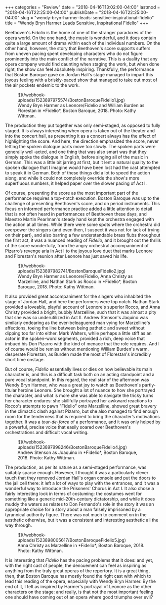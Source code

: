 +++
categories = "Review"
date = "2018-04-16T13:02:00-04:00"
lastmod = "2018-04-16T22:25:00-04:00"
publishDate = "2018-04-16T22:25:00-04:00"
slug = "wendy-bryn-harmer-leads-sensitive-inspirational-fidelio"
title = "Wendy Bryn Harmer Leads Sensitive, Inspirational Fidelio"
+++

Beethoven's *Fidelio* is the home of one of the stranger paradoxes of the opera world. On the one hand, the music is wonderful, and it does contain quite a large amount of drama within each of the individual numbers. On the other hand, however, the story that Beethoven's score supports suffers from uneven pacing spent developing characters who do not figure prominently into the main conflict of the narrative. This is a duality that any opera company would find daunting when staging the work, but when done right, the show can feel absolutely inspiring. Thankfully, the performance that Boston Baroque gave on Jordan Hall's stage managed to impart this joyous feeling with a briskly-paced show that managed to take out most of the air pockets endemic to the work.

<figure data-type="image">
![](/webhook-uploads/1523897975574/BostonBaroqueFidelio1.jpg)
<figcaption>Wendy Bryn Harmer as Leonore/Fidelio and William Burden as Florestan in *Fidelio*, Boston Baroque, 2018. Photo: Kathy Wittman.</figcaption>
</figure>
           	
The production they put together was only semi-staged, as opposed to fully staged. It is always interesting when opera is taken out of the theater and into the concert hall, as presenting it as a concert always has the effect of highlighting the score. And here, the direction emphasized the score, never letting the spoken dialogue parts move too slowly. The spoken parts were generally well-acted, and one thing that was also smart was that they simply spoke the dialogue in English, before singing all of the music in German. This was a little bit jarring at first, but it lent a natural quality to the spoken dialogue that I imagine would have been lost had the cast attempted to speak it in German. Both of these things did a lot to speed the action along, and while it could not completely override the show's more superfluous numbers, it helped paper over the slower pacing of Act I.

Of course, presenting the score as the most important part of the performance requires a top-notch execution. Boston Baroque was up to the challenge of presenting Beethoven's score, and on period instruments. This focus on informed performance practice added a little attention to detail that is not often heard in performances of Beethoven these days, and Maestro Martin Pearlman's steady hand kept the orchestra engaged with the action at all times. While there were some spots where the orchestra did overpower the singers (and even then, I suspect it was not for lack of trying on their part), and also barring a few understandable brass flubs throughout the first act, it was a nuanced reading of *Fidelio*, and it brought out the thrills of the score wonderfully, from the angry orchestral accompaniment of Pizarro’s revenge aria in Act I to the joyous love duet that marks Leonore and Florestan's reunion after Leonore has just saved his life.

<figure data-type="image">
![](/webhook-uploads/1523897982741/BostonBaroqueFidelio2.jpg)
<figcaption>Wendy Bryn Harmer as Leonore/Fidelio, Anna Christy as Marzelline, and Nathan Stark as Rocco in *Fidelio*, Boston Baroque, 2018. Photo: Kathy Wittman.</figcaption>
</figure>

It also provided great accompaniment for the singers who inhabited the stage of Jordan Hall, and here the performers were top notch. Nathan Stark provided a loveable, playful account of Leonore's superior Rocco, and Anna Christy provided a bright, bubbly Marzelline, such that it was almost a pity that she was so underutilized in Act II. Andrew Stenson's Jaquino was similarly endearing as the ever-beleaguered man vying for Marzelline's affections, toeing the line between being pathetic and sweet without dipping too far into either. Mark Walters, while perhaps a little stiff as an actor in the spoken-word segments, provided a rich, deep voice that imbued his Don Pizarro with the kind of menace that the role requires. And I of course would be remiss without mentioning William Burden's warm, desperate Florestan, as Burden made the most of Florestan's incredibly short time onstage.

But of course, *Fidelio* essentially lives or dies on how believable its main character is, and this is a difficult task both on an acting standpoint and a pure vocal standpoint. In this regard, the real star of the afternoon was Wendy Bryn Harmer, who was a great joy to watch as Beethoven's partly-titular heroine Leonore. She brought a lot of nuance to how she portrayed the character, and what is more she was able to navigate the tricky turns her character endures: she skillfully portrayed her awkward reactions to Rocco's attempts to pawn "Fidelio" onto Marzelline, showed great bravery in the climactic clash against Pizarro, but she also managed to find enough room for the tenderness that is required to bring the character’s motivations together. It was a *tour-de-force* of a performance, and it was only helped by a powerful, precise voice that easily soared over Beethoven's orchestrations and difficult vocal writing.

<figure data-type="image">
![](/webhook-uploads/1523897998246/BostonBaroqueFidelio4.jpg)
<figcaption>Andrew Stenson as Joaquino in *Fidelio*, Boston Baroque, 2018. Photo: Kathy Wittman.</figcaption>
</figure>

The production, as per its nature as a semi-staged performance, was suitably sparse enough. However, I thought it was a particularly clever touch that they removed Jordan Hall's organ console and put the doors to the jail cell there: it left a lot of ways to play with the entrances, and it was a wonderful way to introduce the Prisoners' Chorus in Act I. It also chose a fairly interesting look in terms of costuming: the costumes went for something like a generic mid-20th-century dictatorship, and while it does muddy the waters as relates to Don Fernando's role in the story it was an appropriate choice for a story about a man falsely imprisoned by a tyrannical authority figure. There was not much to comment on in the aesthetic otherwise, but it was a consistent and interesting aesthetic all the way through.

<figure data-type="image">
![](/webhook-uploads/1523898005617/BostonBaroqueFidelio5.jpg)
<figcaption>Anna Christy as Marzelline in *Fidelio*, Boston Baroque, 2018. Photo: Kathy Wittman.</figcaption>
</figure>

It is interesting that *Fidelio* has the pacing problems that it does: and yet, with the right cast of people, the denouement can feel as inspiring as anything from the truly great operas of the repertory. It is a great thing, then, that Boston Baroque has mostly found the right cast with which to lead this reading of the opera, especially with Wendy Bryn Harmer. By the end of it, I felt as inspired by Harmer's portrayal of Leonore as the other characters on the stage: and really, is that not the most important feeling one should have coming out of an opera where good triumphs over evil?
